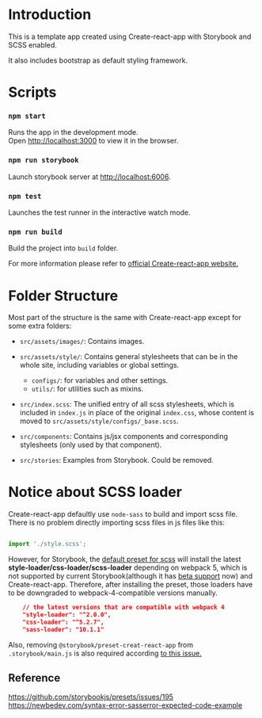 # Introduction

This is a template app created using Create-react-app with Storybook and SCSS enabled.

It also includes bootstrap as default styling framework.


# Scripts

### `npm start`

Runs the app in the development mode.\
Open [http://localhost:3000](http://localhost:3000) to view it in the browser.

### `npm run storybook`

Launch storybook server at [http://localhost:6006](http://localhost:6006).

### `npm test`

Launches the test runner in the interactive watch mode.

### `npm run build`

Build the project into `build` folder.

For more information please refer to [official Create-react-app website.](https://create-react-app.dev/docs/available-scripts)


# Folder Structure

Most part of the structure is the same with Create-react-app except for some extra folders:

- `src/assets/images/`: Contains images.

- `src/assets/style/`: Contains general stylesheets that can be in the whole site, including variables or global settings.
    - `configs/`: for variables and other settings.
    - `utils/`: for utilities such as mixins.

- `src/index.scss`: The unified entry of all scss stylesheets, which is included in `index.js` in place of the original `index.css`, whose content is moved to `src/assets/style/configs/_base.scss`.

- `src/components`: Contains js/jsx components and corresponding stylesheets (only used by that component).

- `src/stories`: Examples from Storybook. Could be removed.


# Notice about SCSS loader

Create-react-app defaultly use `node-sass` to build and import scss file. There is no problem directly importing scss files in js files like this:

``` js

import './style.scss';

```

However, for Storybook, the [default preset for scss](https://storybook.js.org/docs/react/addons/install-addons#using-preset-addons) will install the latest **style-loader/css-loader/scss-loader** depending on webpack 5, which is not supported by current Storybook(although it has [beta support](https://gist.github.com/shilman/8856ea1786dcd247139b47b270912324) now) and Create-react-app. Therefore, after installing the preset, those loaders have to be downgraded to webpack-4-compatible versions manually.

``` json
    // the latest versions that are compatible with webpack 4
    "style-loader": "^2.0.0",
    "css-loader": "^5.2.7",
    "sass-loader": "10.1.1"
```

Also, removing `@storybook/preset-creat-react-app` from `.storybook/main.js` is also required according [to this issue.](https://github.com/storybookjs/presets/issues/195)


## Reference

https://github.com/storybookjs/presets/issues/195
https://newbedev.com/syntax-error-sasserror-expected-code-example
